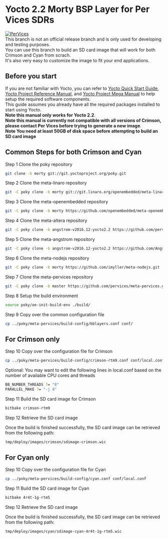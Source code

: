 # Yocto 2.2 Morty BSP Layer for Per Vices SDRs

[![PerVices](https://www.pervices.com/wp-content/uploads/elementor/thumbs/pv-logo-with-name-sans-serif-web-pf8rchrnf73tnf5j64959qjol29xs2fn0ztskr2uyk.png)](https://pervices.com)  
This branch is not an official release branch and is only used for developing and testing purposes.  
You can use this branch to build an SD card image that will work for both Crimson and Cyan from scrach.  
It's also very easy to customize the image to fit your end applications.  

## Before you start

If you are not familiar with Yocto, you can refer to [Yocto Quick Start Guide], [Yocto Project Reference Manual], and [Yocto Project Mega Manual] to help setup the required software components.  
This guide assumes you already have all the required packages installed to start using Yocto.  
**Note this manual only works for Yocto 2.2**.  
**Note this manual is currently not compatible with all versions of Crimson, please contact Per Vices before trying to generate a new image**.  
**Note You need at least 50GB of disk space before attempting to build an SD card image**  

## Common Steps for both Crimson and Cyan

Step 1 Clone the poky repository

```sh
git clone -b morty git://git.yoctoproject.org/poky.git
```

Step 2 Clone the meta-linaro repository
```sh
git -C poky clone -b morty git://git.linaro.org/openembedded/meta-linaro.git
```

Step 3 Clone the meta-openembedded repository
```sh
git -C poky clone -b morty https://github.com/openembedded/meta-openembedded.git
``` 

Step 4 Clone the meta-altera repository
```sh
git -C poky clone -b angstrom-v2016.12-yocto2.2 https://github.com/pervices/meta-altera.git
```

Step 5 Clone the meta-angstrom repository
```sh
git -C poky clone -b angstrom-v2016.12-yocto2.2 https://github.com/Angstrom-distribution/meta-angstrom.git
```

Step 6 Clone the meta-nodejs repository
```sh
git -C poky clone -b morty https://github.com/imyller/meta-nodejs.git
```

Step 7 Clone the meta-pervices repository
```sh
git -C poky clone -b master https://github.com/pervices/meta-pervices.git
```

Step 8 Setup the build environment
```sh
source poky/oe-init-build-env ./build/
```

Step 9 Copy over the common configuration file
```sh
cp ../poky/meta-pervices/build-config/bblayers.conf conf/
```

## For Crimson only

Step 10 Copy over the configuration file for Crimson
```sh
cp ../poky/meta-pervices/build-config/crimson-rtm9.conf conf/local.conf
```

Optional: You may want to edit the following lines in local.conf based on the number of available CPU cores and threads
```sh
BB_NUMBER_THREADS ?= "8"
PARALLEL_MAKE ?= "-j 8"
```

Step 11 Build the SD card image for Crimson
```sh
bitbake crimson-rtm9
```

Step 12 Retrieve the SD card image

Once the build is finished successfully, the SD card image can be retrieved from the following path:
```sh
tmp/deploy/images/crimson/sdimage-crimson.wic
```

## For Cyan only

Step 10 Copy over the configuration file for Cyan
```sh
cp ../poky/meta-pervices/build-config/cyan.conf conf/local.conf
```

Step 11 Build the SD card image for Cyan
```sh
bitbake 4r4t-1g-rtm5
```
Step 12 Retrieve the SD card image

Once the build is finished successfully, the SD card image can be retrieved from the following path:
```sh
tmp/deploy/images/cyan/sdimage-cyan-4r4t-1g-rtm5.wic
```
[Yocto Quick Start Guide]: <https://docs.yoctoproject.org/2.2/yocto-project-qs/yocto-project-qs.html>
[Yocto Project Reference Manual]: <https://docs.yoctoproject.org/2.2/ref-manual/ref-manual.html>
[Yocto Project Mega Manual]: <https://docs.yoctoproject.org/2.2/mega-manual/mega-manual.html>
